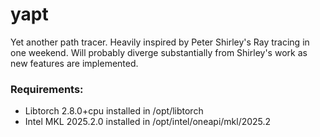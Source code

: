 # yapt
Yet another path tracer. Heavily inspired by Peter Shirley's Ray tracing in one weekend. Will probably diverge substantially from Shirley's work as new features are implemented.

### Requirements:
- Libtorch 2.8.0+cpu installed in /opt/libtorch
- Intel MKL 2025.2.0 installed in /opt/intel/oneapi/mkl/2025.2